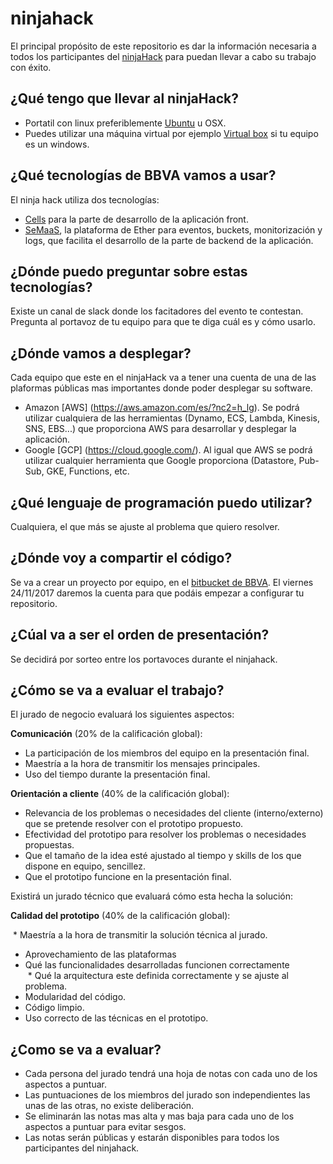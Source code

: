 # ninjahack

El principal propósito de este repositorio es dar la información necesaria a todos los participantes del [ninjaHack](http://www.theninjaproject.bbva/ninjahack) para puedan llevar a cabo su trabajo con éxito.

## ¿Qué tengo que llevar al ninjaHack?

* Portatil con linux preferiblemente [Ubuntu](https://www.ubuntu.com/) u OSX.
* Puedes utilizar una máquina virtual por ejemplo [Virtual box](https://www.virtualbox.org/) si tu equipo es un windows.

## ¿Qué tecnologías de BBVA vamos a usar?

El ninja hack utiliza dos tecnologías:

* [Cells](https://bbva-devplatform.appspot.com/en-us/engines/cells/index.html) para la parte de desarrollo de la aplicación front.
* [SeMaaS](https://kappa.play.global.semaas-spot.com/), la plataforma de Ether para eventos, buckets, monitorización y logs, que facilita el desarrollo de la parte de backend de la aplicación.

## ¿Dónde puedo preguntar sobre estas tecnologías?

Existe un canal de slack donde los facitadores del evento te contestan. Pregunta al portavoz de tu equipo para que te diga cuál es y cómo usarlo. 

## ¿Dónde vamos a desplegar?

Cada equipo que este en el ninjaHack va a tener una cuenta de una de las plaformas públicas mas importantes donde poder desplegar su software.

* Amazon [AWS] (https://aws.amazon.com/es/?nc2=h_lg). Se podrá utilizar cualquiera de las herramientas (Dynamo, ECS, Lambda, Kinesis, SNS, EBS...) que proporciona AWS para desarrollar y desplegar la aplicación.
* Google [GCP] (https://cloud.google.com/). Al igual que AWS se podrá utilizar cualquier herramienta que Google proporciona (Datastore, Pub-Sub, GKE, Functions, etc.

## ¿Qué lenguaje de programación puedo utilizar?

Cualquiera, el que más se ajuste al problema que quiero resolver.

## ¿Dónde voy a compartir el código?

Se va a crear un proyecto por equipo, en el [bitbucket de BBVA](https://globaldevtools.bbva.com/bitbucket/). El viernes 24/11/2017 daremos la cuenta para que podáis empezar a configurar tu repositorio.

## ¿Cúal va a ser el orden de presentación?

Se decidirá por sorteo entre los portavoces durante el ninjahack.

## ¿Cómo se va a evaluar el trabajo?

El jurado de negocio evaluará los siguientes aspectos: 

**Comunicación** (20% de la calificación global):

  * La participación de los miembros del equipo en la presentación final.
  * Maestría a la hora de transmitir los mensajes principales.
  * Uso del tiempo durante la presentación final.

**Orientación a cliente** (40% de la calificación global):

  * Relevancia de los problemas o necesidades del cliente (interno/externo) que se pretende resolver con el prototipo propuesto.
  * Efectividad del prototipo para resolver los problemas o necesidades propuestas.
  * Que el tamaño de la idea esté ajustado al tiempo y skills de los que dispone en equipo, sencillez.
  * Que el prototipo funcione en la presentación final.

Existirá un jurado técnico que evaluará cómo esta hecha la solución:

**Calidad del prototipo** (40% de la calificación global):

  * Maestría a la hora de transmitir la solución técnica al jurado. 
  * Aprovechamiento de las plataformas
  * Qué las funcionalidades desarrolladas funcionen correctamente  
  * Qué la arquitectura este definida correctamente y se ajuste al problema.
  * Modularidad del código.
  * Código limpio.
  * Uso correcto de las técnicas en el prototipo.
  
## ¿Como se va a evaluar?

* Cada persona del jurado tendrá una hoja de notas con cada uno de los aspectos a puntuar.
* Las puntuaciones de los miembros del jurado son independientes las unas de las otras, no existe deliberación.
* Se eliminarán las notas mas alta y mas baja para cada uno de los aspectos a puntuar para evitar sesgos.
* Las notas serán públicas y estarán disponibles para todos los participantes del ninjahack.
